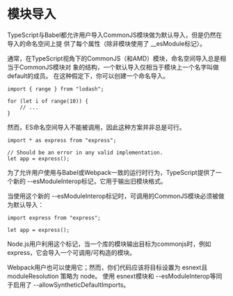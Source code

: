 # 模块导入
TypeScript与Babel都允许用户导入CommonJS模块做为默认导入，但是仍然在导入的命名空间上提 供了每个属性（除非模块使用了 __esModule标记）。

通常，在TypeScript视角下的CommonJS（和AMD）模块，命名空间导入总是相当于CommonJS模块对 象的结构，一个默认导入仅相当于模块上一个名字叫做 default的成员。 在这种假定下，你可以创建一个命名导入。
```
import { range } from "lodash";

for (let i of range(10)) {
    // ...
}
```

然而，ES命名空间导入不能被调用，因此这种方案并非总是可行。
```
import * as express from "express";

// Should be an error in any valid implementation.
let app = express();
```
为了允许用户使用与Babel或Webpack一致的运行时行为，TypeScript提供了一个新的 --esModuleInterop标记，它用于输出旧模块格式。

当使用这个新的 --esModuleInterop标记时，可调用的CommonJS模块必须被做为默认导入：
```
import express from "express";

let app = express();
```

Node.js用户利用这个标记，当一个库的模块输出目标为commonjs时，例如express，它会导入一个可调用/可构造的模块。

Webpack用户也可以使用它；然而，你们代码应该将目标设置为 esnext且 moduleResolution 策略为 node。 使用 esnext模块和 --esModuleInterop等同于启用了 --allowSyntheticDefaultImports。